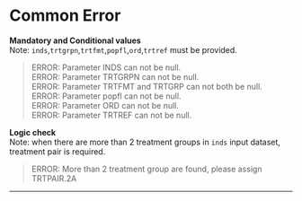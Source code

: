 # Common Error
**Mandatory and Conditional values**<br>
Note: `inds`,`trtgrpn`,`trtfmt`,`popfl`,`ord`,`trtref` must be provided. <br>
>ERROR: Parameter INDS can not be null.<br>
>ERROR: Parameter TRTGRPN can not be null.<br>
>ERROR: Parameter TRTFMT and TRTGRP can not both be null.<br>
>ERROR: Parameter popfl can not be null.<br>
>ERROR: Parameter ORD can not be null.<br>
>ERROR: Parameter TRTREF can not be null.<br>

**Logic check**<br>
Note: when there are more than 2 treatment groups in `inds` input dataset, treatment pair is required. 
>ERROR: More than 2 treatment group are found, please assign TRTPAIR.2A
---